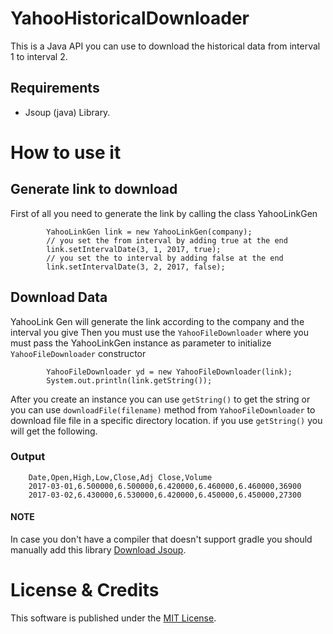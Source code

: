# YahooHistoricalDownloader
This is a Java API you can use to download the historical data from interval 1 to interval 2.


## Requirements
- Jsoup (java) Library. 

# How to use it

## Generate link to download
First of all you need to generate the link by calling the class YahooLinkGen
```
        YahooLinkGen link = new YahooLinkGen(company);
        // you set the from interval by adding true at the end
        link.setIntervalDate(3, 1, 2017, true);
        // you set the to interval by adding false at the end
        link.setIntervalDate(3, 2, 2017, false);
```

## Download Data
YahooLink Gen will generate the link according to the company and the interval you give
Then you must use the ```YahooFileDownloader``` where you must pass the YahooLinkGen instance 
as parameter to initialize ```YahooFileDownloader``` constructor
```
        YahooFileDownloader yd = new YahooFileDownloader(link);
        System.out.println(link.getString());
```

After you create an instance you can use ```getString()``` to get the string or you can use
```downloadFile(filename)``` method from ```YahooFileDownloader``` to download file file in a specific
directory location. if you use ```getString()``` you will get the following.

### Output
```
    Date,Open,High,Low,Close,Adj Close,Volume
    2017-03-01,6.500000,6.500000,6.420000,6.460000,6.460000,36900
    2017-03-02,6.430000,6.530000,6.420000,6.450000,6.450000,27300
```


#### NOTE
In case you don't have a compiler that doesn't support gradle you should manually add this library
[Download Jsoup](https://jsoup.org/).


# License & Credits

This software is published under the [MIT License](http://en.wikipedia.org/wiki/MIT_License).

